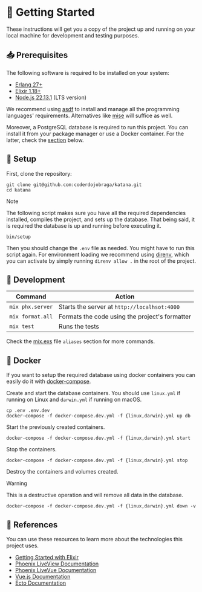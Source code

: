# 🚀 Getting Started

These instructions will get you a copy of the project up and running on your
local machine for development and testing purposes.

## 📥 Prerequisites

The following software is required to be installed on your system:

- [Erlang 27+](https://www.erlang.org/downloads)
- [Elixir 1.18+](https://elixir-lang.org/install.html)
- [Node.js 22.13.1](https://nodejs.org/en/download/) (LTS version)

We recommend using [asdf](https://asdf-vm.com/) to install and manage all
the programming languages' requirements. Alternatives like [mise](https://mise.jdx.dev/) will suffice as well.

Moreover, a PostgreSQL database is required to run this project. You can
install it from your package manager or use a Docker container. For the latter, check the [section](#-docker) below.

## 🔧 Setup

First, clone the repository:

```
git clone git@github.com:coderdojobraga/katana.git
cd katana
```
> [!NOTE]
> The following script makes sure you have all the required dependencies installed, compiles the project, and sets up the database. That being said, it is required the database is up and running before executing it.

```
bin/setup
```

Then you should change the `.env` file as needed. You might have to run this script again. For environment loading we recommend using [direnv](https://direnv.net/), which you can activate by simply running `direnv allow .` in the root of the project.

## 🔨 Development

| Command | Action |
| ------- | ------ |
| `mix phx.server` | Starts the server at `http://localhsot:4000` |
| `mix format.all` | Formats the code using the project's formatter |
| `mix test` | Runs the tests |

Check the [mix.exs](mix.exs) file `aliases` section for more commands.

## 🐳 Docker

If you want to setup the required database using docker containers you can
easily do it with [docker-compose](https://docs.docker.com/compose/install/).

Create and start the database containers. You should use `linux.yml` if running on Linux and `darwin.yml` if running on macOS.

```
cp .env .env.dev
docker-compose -f docker-compose.dev.yml -f {linux,darwin}.yml up db
```

Start the previously created containers.

```
docker-compose -f docker-compose.dev.yml -f {linux,darwin}.yml start
```

Stop the containers.

```
docker-compose -f docker-compose.dev.yml -f {linux,darwin}.yml stop
```

Destroy the containers and volumes created.

> [!WARNING]
> This is a destructive operation and will remove all data in the database.

```
docker-compose -f docker-compose.dev.yml -f {linux,darwin}.yml down -v
```

## 🔗 References

You can use these resources to learn more about the technologies this project
uses.

- [Getting Started with Elixir](https://elixir-lang.org/getting-started/introduction.html)
- [Phoenix LiveView Documentation](https://hexdocs.pm/phoenix_live_view)
- [Phoenix LiveVue Documentation](https://hexdocs.pm/phoenix_live_vue)
- [Vue.js Documentation](https://vuejs.org/guide/introduction.html)
- [Ecto Documentation](https://hexdocs.pm/ecto)
